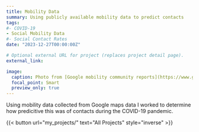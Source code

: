 ```yaml
---
title: Mobility Data
summary: Using publicly available mobility data to predict contacts
tags:
#- COVID-19
- Social Mobility Data
#- Social Contact Rates
date: "2023-12-27T00:00:00Z"

# Optional external URL for project (replaces project detail page).
external_link: 

image:
  caption: Photo from [Google mobility community reports](https://www.google.com/covid19/mobility/)
  focal_point: Smart
  preview_only: true
---
```


Using mobility data collected from Google maps data I worked to determine how predicitive this was of contacts during the COVID-19 pandemic.

{{< button url="my_projects/" text="All Projects" style="inverse" >}}